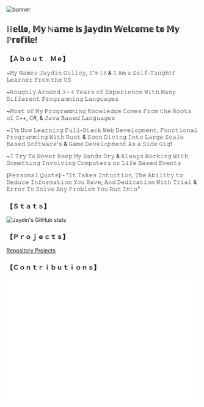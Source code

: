 ![banner](https://user-images.githubusercontent.com/42088872/95290058-f13b9180-089e-11eb-94e3-a44a5a1172c3.jpg)

## ℍ𝕖𝕝𝕝𝕠, 𝕄𝕪 ℕ𝕒𝕞𝕖 𝕚𝕤 𝕁𝕒𝕪𝕕𝕚𝕟 𝕎𝕖𝕝𝕔𝕠𝕞𝕖 𝕥𝕠 𝕄𝕪 ℙ𝕣𝕠𝕗𝕚𝕝𝕖! ##

### 【﻿Ａｂｏｕｔ　Ｍｅ】 ###
~𝙼𝚢 𝙽𝚊𝚖𝚎𝚜 𝙹𝚊𝚢𝚍𝚒𝚗 𝙶𝚞𝚕𝚕𝚎𝚢, 𝙸'𝚖 𝟷𝟾 & 𝙸 𝙰𝚖 𝚊 𝚂𝚎𝚕𝚏-𝚃𝚊𝚞𝚐𝚑𝚝/𝙻𝚎𝚊𝚛𝚗𝚎𝚛 𝙵𝚛𝚘𝚖 𝚝𝚑𝚎 𝚄𝚂

~𝚁𝚘𝚞𝚐𝚑𝚕𝚢 𝙰𝚛𝚘𝚞𝚗𝚍 𝟹 - 𝟺 𝚈𝚎𝚊𝚛𝚜 𝚘𝚏 𝙴𝚡𝚙𝚎𝚛𝚒𝚎𝚗𝚌𝚎 𝚆𝚒𝚝𝚑 𝙼𝚊𝚗𝚢 𝙳𝚒𝚏𝚏𝚎𝚛𝚎𝚗𝚝 𝙿𝚛𝚘𝚐𝚛𝚊𝚖𝚖𝚒𝚗𝚐 𝙻𝚊𝚗𝚐𝚞𝚊𝚐𝚎𝚜

~𝙼𝚘𝚜𝚝 𝚘𝚏 𝙼𝚢 𝙿𝚛𝚘𝚐𝚛𝚊𝚖𝚖𝚒𝚗𝚐 𝙺𝚗𝚘𝚠𝚕𝚎𝚍𝚐𝚎 𝙲𝚘𝚖𝚎𝚜 𝙵𝚛𝚘𝚖 𝚝𝚑𝚎 𝚁𝚘𝚘𝚝𝚜 𝚘𝚏 𝙲++, 𝙲#, & 𝙹𝚊𝚟𝚊 𝙱𝚊𝚜𝚎𝚍 𝙻𝚊𝚗𝚐𝚞𝚊𝚐𝚎𝚜

~𝙸'𝚖 𝙽𝚘𝚠 𝙻𝚎𝚊𝚛𝚗𝚒𝚗𝚐 𝙵𝚞𝚕𝚕-𝚂𝚝𝚊𝚌𝚔 𝚆𝚎𝚋 𝙳𝚎𝚟𝚎𝚕𝚘𝚙𝚖𝚎𝚗𝚝, 𝙵𝚞𝚗𝚌𝚝𝚒𝚘𝚗𝚊𝚕 𝙿𝚛𝚘𝚐𝚛𝚊𝚖𝚖𝚒𝚗𝚐 𝚆𝚒𝚝𝚑 𝚁𝚞𝚜𝚝 & 𝚂𝚘𝚘𝚗 𝙳𝚒𝚟𝚒𝚗𝚐 𝙸𝚗𝚝𝚘 𝙻𝚊𝚛𝚐𝚎 𝚂𝚌𝚊𝚕𝚎 𝙱𝚊𝚜𝚎𝚍 𝚂𝚘𝚏𝚝𝚠𝚊𝚛𝚎'𝚜 & 𝙶𝚊𝚖𝚎 𝙳𝚎𝚟𝚎𝚕𝚘𝚙𝚖𝚎𝚗𝚝 𝙰𝚜 𝚊 𝚂𝚒𝚍𝚎 𝙶𝚒𝚐!

~𝙸 𝚃𝚛𝚢 𝚃𝚘 𝙽𝚎𝚟𝚎𝚛 𝙺𝚎𝚎𝚙 𝙼𝚢 𝙷𝚊𝚗𝚍𝚜 𝙳𝚛𝚢 & 𝙰𝚕𝚠𝚊𝚢𝚜 𝚆𝚘𝚛𝚔𝚒𝚗𝚐 𝚆𝚒𝚝𝚑 𝚂𝚘𝚖𝚎𝚝𝚑𝚒𝚗𝚐 𝙸𝚗𝚟𝚘𝚕𝚟𝚒𝚗𝚐 𝙲𝚘𝚖𝚙𝚞𝚝𝚎𝚛𝚜 𝚘𝚛 𝙻𝚒𝚏𝚎 𝙱𝚊𝚜𝚎𝚍 𝙴𝚟𝚎𝚗𝚝𝚜

(𝙿𝚎𝚛𝚜𝚘𝚗𝚊𝚕 𝚀𝚞𝚘𝚝𝚎) - "𝙸𝚝 𝚃𝚊𝚔𝚎𝚜 𝙸𝚗𝚝𝚞𝚒𝚝𝚒𝚘𝚗, 𝚃𝚑𝚎 𝙰𝚋𝚒𝚕𝚒𝚝𝚢 𝚝𝚘 𝙳𝚎𝚍𝚞𝚌𝚎 𝙸𝚗𝚏𝚘𝚛𝚖𝚊𝚝𝚒𝚘𝚗 𝚈𝚘𝚞 𝙷𝚊𝚟𝚎, 𝙰𝚗𝚍 𝙳𝚎𝚍𝚒𝚌𝚊𝚝𝚒𝚘𝚗 𝚆𝚒𝚝𝚑 𝚃𝚛𝚒𝚊𝚕 & 𝙴𝚛𝚛𝚘𝚛 𝚃𝚘 𝚂𝚘𝚕𝚟𝚎 𝙰𝚗𝚢 𝙿𝚛𝚘𝚋𝚕𝚎𝚖 𝚈𝚘𝚞 𝚁𝚞𝚗 𝙸𝚗𝚝𝚘"

### 【﻿Ｓｔａｔｓ】 ###
![Jaydin's GitHub stats](https://github-readme-stats.vercel.app/api?username=debug-jay&show_icons=true&theme=radical)

### 【﻿Ｐｒｏｊｅｃｔｓ】 ###
<a href="https://github.com/debug-jay?preview=true&tab=repositories"> Repository Projects </a>
### 【﻿Ｃｏｎｔｒｉｂｕｔｉｏｎｓ】 ###

<img src="./calendarISO.svg">
